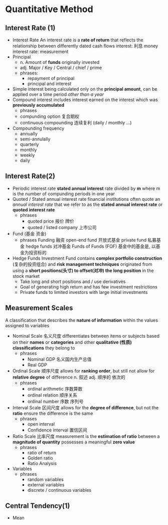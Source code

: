 # Quantitative Method 
## Interest Rate (1)
* Interest Rate 
An interest rate is a **rate of return** that reflects the relationship between differently dated cash flows
interest: 利息 money
interest rate: measurement 
* Principal
    * n. Amount of **funds** originally invested
    * adj. Major / Key / Central / chief / prime
    * phrases:
        * repayment of principal
        * principal and interest
* Simple interest
  being calculated only on the **principal amount**, can be applied over a time period *other than a year*
* Compound interest
  includes interest earned on the interest which was **previously accumulated**
    * phrases
    * compunding option 复合期权
    * continuous compounding 连续复利 (daily / monthly ...)
* Compounding frequency
  * annually 
  * semi-annulally
  * quarterly
  * monthly
  * weekly
  * daily

## Interest Rate(2)
* Periodic interest rate 
  **stated annual interest** rate divided by **m** where m is the number of compunding periods in one year
* Quoted / Stated annual interest rate
  financial institutions often quote an *annual interest rate* that we refer to as the **stated annual interest rate** or **quoted interest rate**
  * phrases
    * quoted price 报价 牌价
    * quoted / listed company 上市公司 
* Fund (基金 资金)
  * phrases 
    Funding 融资
    open-end fund 开放式基金
    private fund 私募基金
    hedge funds 对冲基金
    Funds of Funds (FOF) 基金中的基金是, 以基金为投资标的
* Hedge Funds
  Investment Fund contains **complex portfolio construction** (复杂的投资组合) and **risk management techniques**
  originated from using a **short positions(头寸) to offset(对冲) the long position** in the stock market
  * Take long and short positions and / use derivatives
  * Goal of generating high return and has few investment restrictions
  * Private funds to limited investors with large initial investments

## Measurement Scales
A classification that describes the **nature of information** within the values assigned to variables
* Nominal Scale 名义尺度
  differentiates between items or subjects based on their **names** or **categories** and other **qualitative (性质) classifications** they belong to
  * phrases
    * Nominal GDP 名义国内生产总值
    * Real GDP
* Ordinal Scale 顺序尺度
  allows for **ranking order**, but still not allow for **relative degree** of difference
  n. 叙述
  adj. 顺序的 依次的
  * phrases
    * ordinal arithmetic 序数算数
    * ordinal relation 顺序关系
    * ordinal number 序数 序列号
* Interval Scale 区间尺度
  allows for the **degree of difference**, but not the **ratio** 
  ensure the difference is the same
  * phrases
    * open interval
    * Confidence interval 置信区间
* Ratio Scale 比率尺度
  measurement is the **estimation of ratio** between a **magnitude of quantity**
  possesses a meaningful **zero value**
  * phrases
    * ratio of return 
    * Golden ratio
    * Ratio Analysis
* Variables
  * phrases
    * random variables
    * external variables
    * discrete / continuous variables

## Central Tendency(1)
* Mean 
